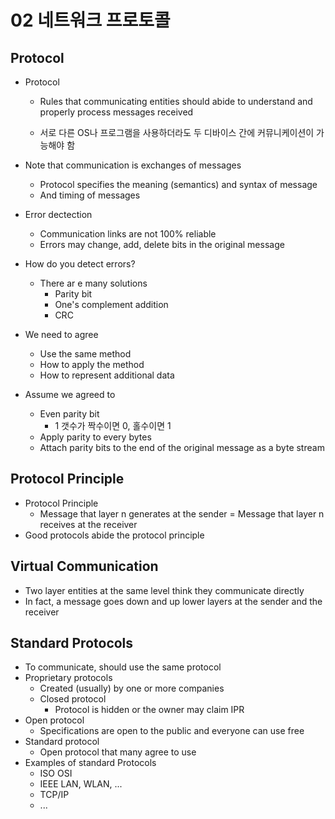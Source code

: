 # 02 네트워크 프로토콜

## Protocol

- Protocol

  - Rules that communicating entities should abide to understand and properly process messages received

  - 서로 다른 OS나 프로그램을 사용하더라도 두 디바이스 간에 커뮤니케이션이 가능해야 함

- Note that communication is exchanges of messages

  - Protocol specifies the meaning (semantics) and syntax of message
  - And timing of messages

- Error dectection
  - Communication links are not 100% reliable
  - Errors may change, add, delete bits in the original message
- How do you  detect errors?
  - There ar e many solutions
    - Parity bit
    - One's complement addition
    - CRC

- We need to agree
  - Use the same method
  - How to apply the method
  - How to represent additional data
- Assume we agreed to
  - Even parity bit
    -  1 갯수가 짝수이면 0, 홀수이면 1
  - Apply parity to every bytes
  - Attach parity bits to the end of the original message as a byte stream



## Protocol Principle

- Protocol Principle
  - Message that layer n generates at the sender = Message that layer n receives at the receiver
- Good protocols abide the protocol principle



## Virtual Communication

- Two layer entities at the same level think they communicate directly
- In fact, a message goes down and up lower layers at the sender and the receiver



## Standard Protocols

- To communicate, should use the same protocol
- Proprietary protocols
  - Created (usually) by one or more companies
  - Closed protocol
    - Protocol is hidden or the owner may claim IPR
- Open protocol
  - Specifications are open to the public and everyone can use free
- Standard protocol
  - Open protocol that many agree to use
- Examples of standard Protocols
  - ISO OSI
  - IEEE LAN, WLAN, ...
  - TCP/IP
  - ...